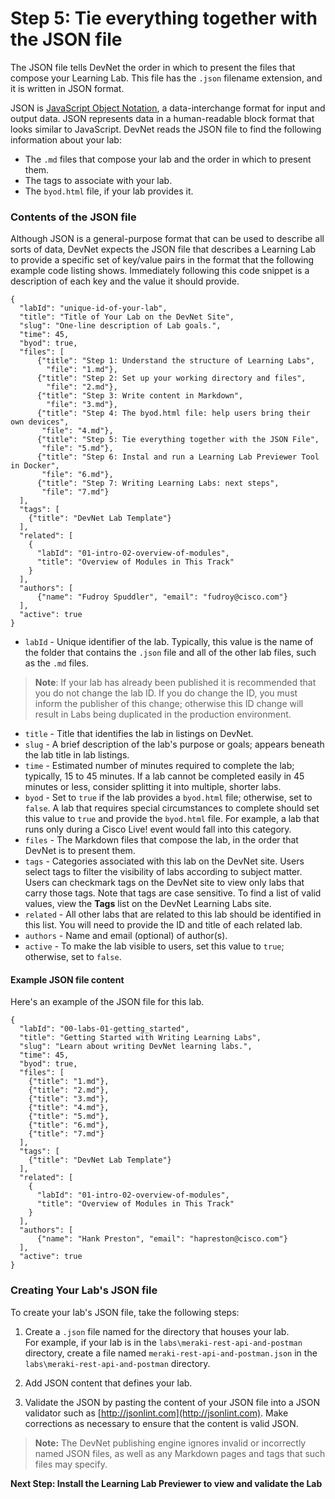# Step 5: Tie everything together with the JSON file

The JSON file tells DevNet the order in which to present the files that compose your Learning Lab. This file has the `.json` filename extension, and it is written in JSON format.

JSON is [JavaScript Object Notation](http://json.org/), a data-interchange format for input and output data. JSON represents data in a human-readable block format that looks similar to
JavaScript. DevNet reads the JSON file to find the following information about your lab:
* The `.md` files that compose your lab and the order in which to present them.
* The tags to associate with your lab.
* The `byod.html` file, if your lab provides it.  

### Contents of the JSON file
Although JSON is a general-purpose format that can be used to describe all sorts of data, DevNet expects the JSON file that describes a Learning Lab to provide a specific set of key/value pairs in the format that the following example code listing shows. Immediately following this code snippet is a description of each key and the value it should provide.
```
{
  "labId": "unique-id-of-your-lab",
  "title": "Title of Your Lab on the DevNet Site",
  "slug": "One-line description of Lab goals.",
  "time": 45,
  "byod": true,
  "files": [
      {"title": "Step 1: Understand the structure of Learning Labs",
        "file": "1.md"},
      {"title": "Step 2: Set up your working directory and files",
        "file": "2.md"},
      {"title": "Step 3: Write content in Markdown",
        "file": "3.md"},
      {"title": "Step 4: The byod.html file: help users bring their own devices",
       "file": "4.md"},
      {"title": "Step 5: Tie everything together with the JSON File",
       "file": "5.md"},
      {"title": "Step 6: Instal and run a Learning Lab Previewer Tool in Docker",
       "file": "6.md"},
      {"title": "Step 7: Writing Learning Labs: next steps",
       "file": "7.md"}
  ],
  "tags": [
	{"title": "DevNet Lab Template"}
  ],
  "related": [
    {      
	  "labId": "01-intro-02-overview-of-modules",
	  "title": "Overview of Modules in This Track"
    }
  ],      
  "authors": [
      {"name": "Fudroy Spuddler", "email": "fudroy@cisco.com"}
  ],
  "active": true
}
```
  * `labId` - Unique identifier of the lab. Typically, this value is the name of the folder that contains the `.json` file and all of the other lab files, such as the `.md` files.
  > **Note**: If your lab has already been published it is recommended that you do not change the lab ID. If you do change the ID, you must inform the publisher of this change; otherwise this ID change will result in Labs being duplicated in the production environment.
  * `title` - Title that identifies the lab in listings on DevNet.
  * `slug` - A brief description of the lab's purpose or goals; appears beneath the lab title in lab listings.
  * `time` - Estimated number of minutes required to complete the lab; typically, 15 to 45 minutes. If a lab cannot be completed easily in 45 minutes or less, consider splitting it into multiple, shorter labs.
  * `byod` - Set to `true` if the lab provides a `byod.html` file; otherwise, set to `false`.  A lab that requires  special circumstances to complete should set this value to `true` and provide the `byod.html` file. For example, a lab that runs only during a Cisco Live! event would fall into this category.
  * `files` - The Markdown files that compose the lab, in the order that DevNet is to present them.
  * `tags` - Categories associated with this lab on the DevNet site. Users select tags to filter the visibility of labs according to subject matter. Users can checkmark tags on the DevNet site to view only labs that carry those tags.  Note that tags are case sensitive. To find a list of valid values, view the __Tags__ list on the DevNet Learning Labs site.
  * `related` - All other labs that are related to this lab should be identified in this list. You will need to provide the ID and title of each related lab.
  * `authors` - Name and email (optional) of author(s).
  * `active` - To make the lab visible to users, set this value to `true`; otherwise, set to `false`.

#### Example JSON file content
Here's an example of the JSON file for this lab.

```
{
  "labId": "00-labs-01-getting_started",
  "title": "Getting Started with Writing Learning Labs",
  "slug": "Learn about writing DevNet learning labs.",
  "time": 45,
  "byod": true,
  "files": [
    {"title": "1.md"},
    {"title": "2.md"},
    {"title": "3.md"},
    {"title": "4.md"},
    {"title": "5.md"},
    {"title": "6.md"},
    {"title": "7.md"}
  ],
  "tags": [
	{"title": "DevNet Lab Template"}
  ],
  "related": [
    {      
	  "labId": "01-intro-02-overview-of-modules",
	  "title": "Overview of Modules in This Track"
    }
  ],      
  "authors": [
      {"name": "Hank Preston", "email": "hapreston@cisco.com"}
  ],
  "active": true
}
```
### Creating Your Lab's JSON file
To create your lab's JSON file, take the following steps:

1. Create a `.json` file named for the directory that houses your lab.  
For example, if your lab is in the `labs\meraki-rest-api-and-postman` directory, create a file named `meraki-rest-api-and-postman.json` in the `labs\meraki-rest-api-and-postman` directory.

1. Add JSON content that defines your lab.

1. Validate the JSON by pasting the content of your JSON file into a JSON validator such as [http://jsonlint.com](http://jsonlint.com).  Make corrections as necessary to ensure that the content is valid JSON.  
> **Note:** The DevNet publishing engine ignores invalid or incorrectly named JSON files, as well as any Markdown pages and tags that such files may specify.

**Next Step: Install the Learning Lab Previewer to view and validate the Lab**
